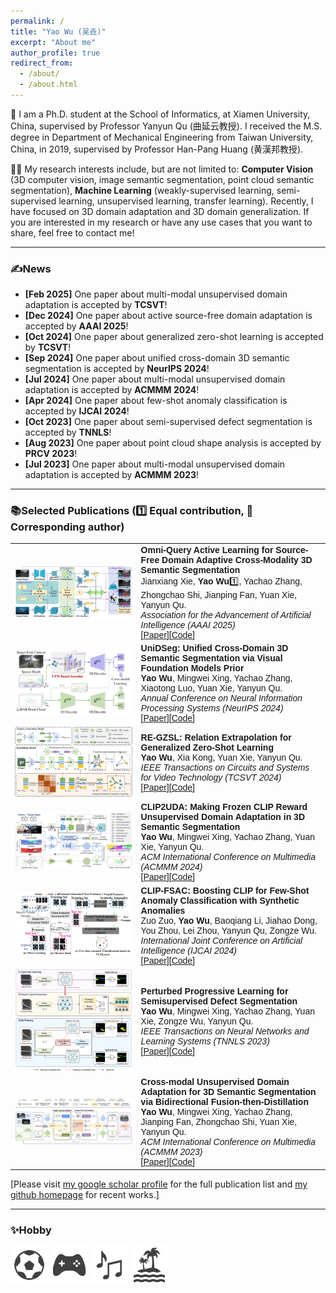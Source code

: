 ```yaml
---
permalink: /
title: "Yao Wu (吴垚)"
excerpt: "About me"
author_profile: true
redirect_from: 
  - /about/
  - /about.html
---
```


🌈 I am a Ph.D. student at the School of Informatics, at Xiamen University, China, supervised by Professor Yanyun Qu (曲延云教授). I received the M.S. degree in Department of Mechanical Engineering from Taiwan University, China, in 2019, supervised by Professor Han-Pang Huang (黄漢邦教授).

🏳️‍🌈 My research interests include, but are not limited to: **Computer Vision** (3D computer vision, image semantic segmentation, point cloud semantic segmentation), **Machine Learning** (weakly-supervised learning, semi-supervised learning, unsupervised learning, transfer learning). Recently, I have focused on 3D domain adaptation and 3D domain generalization. If you are interested in my research or have any use cases that you want to share, feel free to contact me!

_______________________________________________________________________________________________________
<h3>
  <a name="news"></a> ✍News
</h3>
<div class="mini">
  <ul>
  <li> <strong>[Feb 2025]</strong> One paper about multi-modal unsupervised domain adaptation is accepted by <strong>TCSVT</strong>!</li>
  <li> <strong>[Dec 2024]</strong> One paper about active source-free domain adaptation is accepted by <strong>AAAI 2025</strong>!</li>
  <li> <strong>[Oct 2024]</strong> One paper about generalized zero-shot learning is accepted by <strong>TCSVT</strong>!</li>
  <li> <strong>[Sep 2024]</strong> One paper about unified cross-domain 3D semantic segmentation is accepted by <strong>NeurIPS 2024</strong>!</li>
  <li> <strong>[Jul 2024]</strong> One paper about multi-modal unsupervised domain adaptation is accepted by <strong>ACMMM 2024</strong>!</li>
  <li> <strong>[Apr 2024]</strong> One paper about few-shot anomaly classification is accepted by <strong>IJCAI 2024</strong>!</li>
  <li> <strong>[Oct 2023]</strong> One paper about semi-supervised defect segmentation is accepted by <strong>TNNLS</strong>!</li>
  <li> <strong>[Aug 2023]</strong> One paper about point cloud shape analysis is accepted by <strong>PRCV 2023</strong>!</li>
  <li> <strong>[Jul 2023]</strong> One paper about multi-modal unsupervised domain adaptation is accepted by <strong>ACMMM 2023</strong>!</li>
  </ul>
</div>

<style>
table, th, td {
  border: none;
  border-collapse: collapse;
}
</style>

_______________________________________________________________________________________________________

<h3>
  <a name="Publications"></a> 📚Selected Publications (1️⃣ Equal contribution, 📧 Corresponding author)
</h3>

<font face="helvetica, ariel, &#39;sans serif&#39;">
        <table cellspacing="0" cellpadding="0" class="noBorder">
           <tbody>
            <tr>
                    <td class="noBorder" width="40%" align="center">
                        <img width="300" src="../images/ActiveSFDA.png" border="0">
                    </td>
                    <td>
                      <b>Omni-Query Active Learning for Source-Free Domain Adaptive Cross-Modality 3D Semantic Segmentation </b>
                      <br>
                      Jianxiang Xie, <strong>Yao Wu</strong>1️⃣, Yachao Zhang, Zhongchao Shi, Jianping Fan, Yuan Xie, Yanyun Qu. 
                      <br>
                      <em>Association for the Advancement of Artificial Intelligence (AAAI 2025) </em>
                      <br>
                      [<a href="">Paper</a>][<a href="https://github.com/Kylin-XJX/ActiveSFDA">Code</a>]
                    </td>
            </tr>
            <tr>
                    <td class="noBorder" width="40%" align="center">
                        <img width="300" src="../images/UniDSeg.jpg" border="0">
                    </td>
                    <td>
                      <b>UniDSeg: Unified Cross-Domain 3D Semantic Segmentation via Visual Foundation Models Prior </b>
                      <br>
                      <strong>Yao Wu</strong>, Mingwei Xing, Yachao Zhang, Xiaotong Luo, Yuan Xie, Yanyun Qu. 
                      <br>
                      <em>Annual Conference on Neural Information Processing Systems (NeurIPS 2024) </em>
                      <br>
                      [<a href="https://neurips.cc/virtual/2024/poster/94354">Paper</a>][<a href="https://github.com/Barcaaaa/UniDSeg">Code</a>]
                    </td>
            </tr>
            <tr>
                    <td class="noBorder" width="40%" align="center">
                        <img width="350" src="../images/RE-GZSL.jpg" border="0">
                    </td>
                    <td>
                      <b>RE-GZSL: Relation Extrapolation for Generalized Zero-Shot Learning </b>
                      <br>
                      <strong>Yao Wu</strong>, Xia Kong, Yuan Xie, Yanyun Qu. 
                      <br>
                      <em>IEEE Transactions on Circuits and Systems for Video Technology (TCSVT 2024) </em>
                      <br>
                      [<a href="">Paper</a>][<a href="https://github.com/Barcaaaa/RE-GZSL">Code</a>]
                    </td>
            </tr>
            <tr>
                    <td class="noBorder" width="40%" align="center">
                        <img width="400" src="../images/CLIP2UDA.png" border="0">
                    </td>
                    <td>
                      <b>CLIP2UDA: Making Frozen CLIP Reward Unsupervised Domain Adaptation in 3D Semantic Segmentation </b>
                      <br>
                      <strong>Yao Wu</strong>, Mingwei Xing, Yachao Zhang, Yuan Xie, Yanyun Qu. 
                      <br>
                      <em>ACM International Conference on Multimedia (ACMMM 2024) </em>
                      <br>
                      [<a href="https://openreview.net/forum?id=Ai1ziPxtmr&referrer=%5BAuthor%20Console%5D(%2Fgroup%3Fid%3Dacmmm.org%2FACMMM%2F2024%2FConference%2FAuthors%23your-submissions)">Paper</a>][<a href="https://github.com/Barcaaaa/CLIP2UDA">Code</a>]
                    </td>
            </tr>
            <tr>
                    <td class="noBorder" width="40%" align="center">
                      <div style="text-align: center;">
                        <img width="300" src="../images/CLIP-FSAC.png" border="0">
                      </div>
                    </td>
                    <td>
                      <b>CLIP-FSAC: Boosting CLIP for Few-Shot Anomaly Classification with Synthetic Anomalies </b>
                      <br>
                      Zuo Zuo, <strong>Yao Wu</strong>, Baoqiang Li, Jiahao Dong, You Zhou, Lei Zhou, Yanyun Qu, Zongze Wu. 
                      <br>
                      <em>International Joint Conference on Artificial Intelligence (IJCAI 2024) </em>
                      <br>
                      [<a href="https://www.ijcai.org/proceedings/2024/0203.pdf">Paper</a>][<a href="">Code</a>]
                    </td>
            </tr>
            <tr>
                    <td class="noBorder" width="40%" align="center">
                        <img width="240" src="../images/PPL.png" border="0">
                    </td>
                    <td>
                      <b>Perturbed Progressive Learning for Semisupervised Defect Segmentation </b>
                      <br>
                      <strong>Yao Wu</strong>, Mingwei Xing, Yachao Zhang, Yuan Xie, Zongze Wu, Yanyun Qu. 
                      <br>
                      <em>IEEE Transactions on Neural Networks and Learning Systems (TNNLS 2023) </em>
                      <br>
                      [<a href="https://doi.org/10.1109/TNNLS.2023.3324188">Paper</a>][<a href="https://github.com/Barcaaaa/Perturbed-Progressive-Learning">Code</a>]
                    </td>
            </tr>
            <tr>
                    <td class="noBorder" width="40%" align="center">
                        <img width="400" src="../images/BFtD.png" border="0">
                    </td>
                    <td>
                      <b>Cross-modal Unsupervised Domain Adaptation for 3D Semantic Segmentation via Bidirectional Fusion-then-Distillation </b>
                      <br>
                      <strong>Yao Wu</strong>, Mingwei Xing, Yachao Zhang, Jianping Fan, Zhongchao Shi, Yuan Xie, Yanyun Qu. 
                      <br>
                      <em>ACM International Conference on Multimedia (ACMMM 2023) </em>
                      <br>
                      [<a href="https://dl.acm.org/doi/10.1145/3581783.3612013">Paper</a>][<a href="https://github.com/Barcaaaa/BFtD-xMUDA">Code</a>]
                    </td>
             </tr>
          </tbody>
      </table>
</font>


[Please visit [my google scholar profile](https://scholar.google.com.hk/citations?user=QYbmS-YAAAAJ&hl=zh-CN) for the full publication list and [my github homepage](https://github.com/Barcaaaa) for recent works.]

_______________________________________________________________________________________________________

<!--
<h3>
  <a name="services"></a> 📠Academic Services
</h3>
<div class="mini">
  <ul>
  <li> <strong>Conference Reviewer</strong>: CVPR, ICML, NeurIPS, AAAI, ICCV, ACMMM, ICLR </li>
  <li> <strong>Journal Reviewer</strong>: IEEE Transactions on Neural Networks and Learning Systems, IEEE Transactions on Intelligent Transportation Systems, IEEE Transactions on Artificial Intelligence, IEEE Transactions on Image Processing</li>
  </ul>
</div>
_______________________________________________________________________________________________________
-->

<h3>
  <a name="services"></a> ✨Hobby
</h3>
<div class="mini">
 <td width="30%">
 <img width="60" src="../images/football.jpg" border="0">
</td>
   <td width="30%">
 <img width="60" src="../images/game.jpg" border="0">
</td>
   <td width="30%">
 <img width="60" src="../images/music.jpg" border="0">
</td>
   <td width="30%">
 <img width="60" src="../images/travel.jpg" border="0">
</td>
</div>

